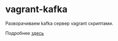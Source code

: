 # vagrant-kafka

Разворачиваем kafka сервер vagrant скриптами.

Подробнее <a href="https://javadev.org/devtools/bigdata/kafka/install/linux/">здесь</a>
